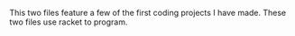 This two files feature a few of the first coding projects I have made. These two files use racket to program.
